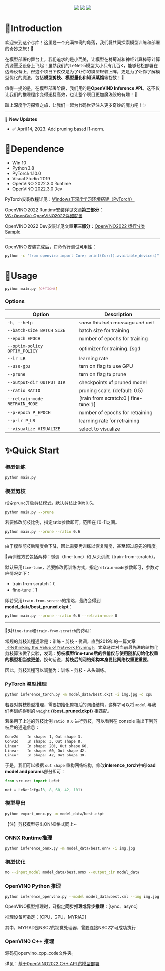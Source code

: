 <div align="center">
   <a href="https://img.shields.io/badge/Nickname-阿斌~-blue"><img src="https://img.shields.io/badge/Nickname-阿斌~-blue.svg"></a>
   <a href="https://img.shields.io/badge/Hello-Buddy~-red"><img src="https://img.shields.io/badge/Hello-Buddy~-red.svg"></a>
   <a href="https://img.shields.io/badge/Enjoy-Yourself-brightgreen"><img src="https://img.shields.io/badge/Enjoy-Yourself-brightgreen.svg"></a>
</div>

# 📣Introduction

欢迎来到这个仓库！这里是一个充满神奇的角落，我们将共同探索模型训练和部署的奇妙之旅！💖

在模型部署的舞台上，我们追求的是小而美，让模型在树莓派和神经计算棒等计算资源匮乏设备上飞起！虽然我们的LeNet-5模型大小只有几百K，能够轻松部署在边缘设备上，但这个项目不仅仅是为了让你的模型轻装上阵，更是为了让你了解模型优化的魔法，包括**模型剪枝、模型量化和知识蒸馏**等招数！🎉

值得一提的是，在模型部署阶段，我们用的是**OpenVINO Inference API**。这不仅让我们的推理程序变得迅捷高效，也让整个项目更加魔法般的有趣！🚀

踏上深度学习探索之旅，让我们一起为代码世界注入更多奇妙的魔力吧！✨

----

🚩 **New Updates**

- ✅ April 14, 2023. Add pruning based l1-norm.





# 💊Dependence

- Win 10
- Python 3.8
- PyTorch 1.10.0
- Visual Studio 2019
- OpenVINO 2022.3.0 Runtime
- OpenVINO 2022.3.0 Dev

PyTorch安装教程详见：[Windows下深度学习环境搭建（PyTorch）](https://zhuanlan.zhihu.com/p/538386791)

OpenVINO 2022 Runtime安装详见文章**第三部分**：[VS+OpenCV+OpenVINO2022详细配置](https://zhuanlan.zhihu.com/p/603685184)

OpenVINO 2022 Dev安装详见文章**第三部分**：[OpenVINO2022 运行分类Sample](https://zhuanlan.zhihu.com/p/603740365)

----

OpenVINO 安装完成后，在命令行测试可用性：

```bash
python -c "from openvino import Core; print(Core().available_devices)"
```





# 🧨Usage

```bash
python main.py [OPTIONS]
```

### Options

| Option                        | Description                           |
| ----------------------------- | ------------------------------------- |
| `-h, --help`                  | show this help message and exit       |
| `--batch-size BATCH_SIZE`     | batch size for training               |
| `--epoch EPOCH`               | number of epochs for training         |
| `--optim-policy OPTIM_POLICY` | optimizer for training. [sgd          |
| `--lr LR`                     | learning rate                         |
| `--use-gpu`                   | turn on flag to use GPU               |
| `--prune`                     | turn on flag to prune                 |
| `--output-dir OUTPUT_DIR`     | checkpoints of pruned model           |
| `--ratio RATIO`               | pruning scale. (default: 0.5)         |
| `--retrain-mode RETRAIN_MODE` | [train from scratch:0 \| fine-tune:1] |
| `--p-epoch P_EPOCH`           | number of epochs for retraining       |
| `--p-lr P_LR`                 | learning rate for retraining          |
| `--visualize VISUALIZE`       | select to visualize                   |





# ✨Quick Start

### 模型训练

```bash
python main.py
```

### 模型剪枝

指定prune开启剪枝模式，默认剪枝比例为0.5。

```bash
python main.py --prune
```

若要修改剪枝比例，指定ratio参数即可，范围在 [0-1]之间。

```bash
python main.py --prune --ratio 0.6
```

----

由于模型剪枝后精度会下降，因此需要再训练以恢复精度，甚至超过原先的精度。

🚩再训练方式包括两种：微调（fine-tune）和 从头训练（train-from-scratch）。

默认采用`fine-tune`，若要修改再训练方式，指定`retrain-mode`参数即可，参数对应情况如下：

* train from scratch：0
* fine-tune：1

 即若采用`train-from-scratch`的策略，最终会得到 **model_data/best_pruned.ckpt**：

```bash
python main.py --prune --ratio 0.6 --retrain-mode 0
```

----

🤔对`fine-tune`和`train-from-scratch`的说明：

常规的剪枝流程通常是：训练 - 剪枝 - 微调，直到2019年的一篇文章[《Rethinking the Value of Network Pruning》](https://arxiv.org/abs/1810.05270)，文章通过对当前最先进的结构化剪枝算法做了实验，发现：**剪枝模型fine-tune后的性能仅与使用随机初始化权重的模型相当或更差**。换句话说，**剪枝后的网络架构本身要比网络权重更重要**。

因此，剪枝流程可以调整为：训练 - 剪枝 - 从头训练。

### PyTorch 模型推理

```bash
python inference_torch.py -m model_data/best.ckpt -i img.jpg -d cpu
```

若要对剪枝模型推理，需要初始化剪枝后的网络结构，这样才可以将 `model` 与我们再训练得到的 `weight` **(\best_pruned.ckpt)** 相匹配。 

若采用了上述的剪枝比例 `ratio 0.6` 进行剪枝，可以看到在 console 输出下列剪枝后的通道信息：

```bash
Conv2d    In shape: 1, Out shape 3.
Conv2d    In shape: 3, Out shape 8.
Linear    In shape: 200, Out shape 60.
Linear    In shape: 60, Out shape 42.
Linear    In shape: 42, Out shape 10.
```

于是，我们可以根据 `out shape` 重构网络结构，修改**inference_torch**中的**load model and params**部分即可：

```python
from src.net import LeNet

net = LeNet(cfg=[3, 8, 60, 42, 10])
```

### 模型导出

```bash
python export_onnx.py -m model_data/best.ckpt
```

【注】剪枝模型导出ONNX格式同上~

### ONNX Runtime推理

```bash
python inference_onnx.py -m model_data/best.onnx -i img.jpg
```

### 模型优化

```bash
mo --input_model model_data/best.onnx --output_dir model_data
```

### OpenVINO Python 推理

```bash
python inference_openvino.py --model model_data/best.xml --img img.jpg --mode sync --device CPU
```

OpenVINO模型推理时，可指定**同步推理或异步推理**：[sync、async]

推理设备可指定：[CPU，GPU，MYRIAD]

其中，MYRIAD是NSC2的视觉处理器，需要连接NSC2才可成功执行！

### OpenVINO C++ 推理

源码见openvino_cpp_code文件夹。

详见：[基于OpenVINO2022 C++ API 的模型部署](https://zhuanlan.zhihu.com/p/604351639)
